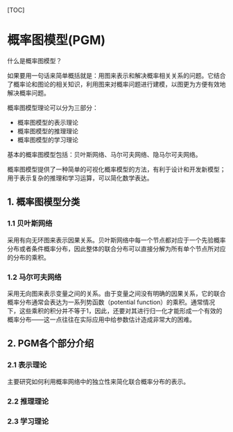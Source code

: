 [TOC]

# 概率图模型(PGM)

什么是概率图模型？

如果要用一句话来简单概括就是：用图来表示和解决概率相关关系的问题。它结合了概率论和图论的相关知识，利用图来对概率问题进行建模，以图更为方便有效地解决概率问题。

概率图模型理论可以分为三部分：

- 概率图模型的表示理论
- 概率图模型的推理理论
- 概率图模型的学习理论

基本的概率图模型包括：贝叶斯网络、马尔可夫网络、隐马尔可夫网络。

概率图模型提供了一种简单的可视化概率模型的方法，有利于设计和开发新模型；用于表示复杂的推理和学习运算，可以简化数学表达。

## 1. 概率图模型分类

### 1.1 贝叶斯网络

采用有向无环图来表示因果关系。贝叶斯网络中每一个节点都对应于一个先验概率分布或者条件概率分布，因此整体的联合分布可以直接分解为所有单个节点所对应的分布的乘积。

### 1.2 马尔可夫网络

采用无向图来表示变量之间的关系。由于变量之间没有明确的因果关系，它的联合概率分布通常会表达为一系列势函数（potential function）的乘积。通常情况下，这些乘积的积分并不等于1，因此，还要对其进行归一化才能形成一个有效的概率分布——这一点往往在实际应用中给参数估计造成非常大的困难。

## 2. PGM各个部分介绍

### 2.1 表示理论

主要研究如何利用概率网络中的独立性来简化联合概率分布的表示。

### 2.2 推理理论

### 2.3 学习理论
